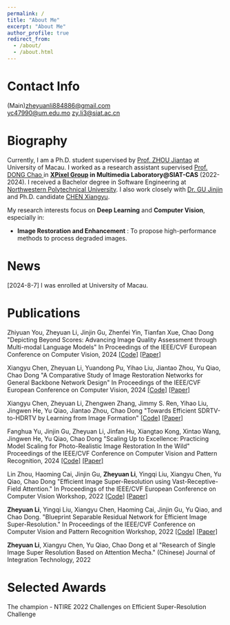 ```yaml
---
permalink: /
title: "About Me"
excerpt: "About Me"
author_profile: true
redirect_from: 
  - /about/
  - /about.html
---
```

Contact Info
======
(Main)zheyuanli884886@gmail.com     
yc47990@um.edu.mo
zy.li3@siat.ac.cn

Biography
======
Currently, I am a Ph.D. student supervised by [Prof. ZHOU Jiantao](https://www.fst.um.edu.mo/people/jtzhou/) at University of Macau.
I worked as a research assistant supervised [Prof. DONG Chao ](http://xpixel.group/2010/01/20/chaodong.html) in **[XPixel Group](http://xpixel.group/index.html) in Multimedia Laboratory@SIAT-CAS** (2022-2024).
I received a Bachelor degree in Software Engineering at 
[Northwestern Polytechnical University](https://en.nwpu.edu.cn/).
I also work closely with [Dr. GU Jinjin](https://www.jasongt.com/) and
Ph.D. candidate [CHEN Xiangyu](https://chxy95.github.io/).  

My research interests focus on **Deep Learning** and **Computer Vision**, especially in:  
+ **Image Restoration and Enhancement** : To propose high-performance methods to 
  process degraded images.
  



News
======

[2024-8-7] I was enrolled at University of Macau.

Publications
======
Zhiyuan You, Zheyuan Li, Jinjin Gu, Zhenfei Yin, Tianfan Xue, Chao Dong
"Depicting Beyond Scores: Advancing Image Quality Assessment through Multi-modal Language Models"
In Proceedings of the IEEE/CVF European Conference on Computer Vision, 2024
[[Code]](https://github.com/XPixelGroup/DepictQA)
[[Paper]](https://arxiv.org/abs/2312.08962)


Xiangyu Chen, Zheyuan Li, Yuandong Pu, Yihao Liu, Jiantao Zhou, Yu Qiao, Chao Dong
"A Comparative Study of Image Restoration Networks for General Backbone Network Design"
In Proceedings of the IEEE/CVF European Conference on Computer Vision, 2024
[[Code]](https://github.com/Andrew0613/X-Restormer)
[[Paper]](https://arxiv.org/abs/2310.11881)

Xiangyu Chen, Zheyuan Li, Zhengwen Zhang, Jimmy S. Ren, Yihao Liu, Jingwen He, Yu Qiao, Jiantao Zhou, Chao Dong
"Towards Efficient SDRTV-to-HDRTV by Learning from Image Formation"
[[Code]](https://github.com/xiaom233/HDRTVNet-plus)
[[Paper]](https://arxiv.org/abs/2309.04084)

Fanghua Yu, Jinjin Gu, Zheyuan Li, Jinfan Hu, Xiangtao Kong, Xintao Wang, Jingwen He, Yu Qiao, Chao Dong
"Scaling Up to Excellence: Practicing Model Scaling for Photo-Realistic Image Restoration In the Wild"
Proceedings of the IEEE/CVF Conference on Computer Vision and Pattern Recognition, 2024
[[Code]](https://github.com/Fanghua-Yu/SUPIR)
[[Paper]](https://openaccess.thecvf.com/content/CVPR2024/html/Yu_Scaling_Up_to_Excellence_Practicing_Model_Scaling_for_Photo-Realistic_Image_CVPR_2024_paper.html)

Lin Zhou, Haoming Cai, Jinjin Gu, **Zheyuan Li**, Yingqi Liu, Xiangyu Chen, Yu Qiao, Chao Dong
"Efficient Image Super-Resolution using Vast-Receptive-Field Attention."
In Proceedings of the IEEE/CVF European Conference on Computer Vision Workshop, 2022
[[Code]](https://github.com/zhoumumu/VapSR) 
[[Paper]](https://arxiv.org/abs/2210.05960)

**Zheyuan Li**, Yingqi Liu, Xiangyu Chen, Haoming Cai, Jinjin Gu, Yu Qiao, and Chao Dong. 
"Blueprint Separable Residual Network for Efficient Image Super-Resolution."
In Proceedings of the IEEE/CVF Conference on Computer Vision and Pattern Recognition Workshop, 2022
[[Code]](https://github.com/xiaom233/BSRN) 
[[Paper]](https://openaccess.thecvf.com/content/CVPR2022W/NTIRE/papers/Li_Blueprint_Separable_Residual_Network_for_Efficient_Image_Super-Resolution_CVPRW_2022_paper.pdf)

**Zheyuan Li**, Xiangyu Chen, Yu Qiao, Chao Dong et al
"Research of Single Image Super Resolution Based on Attention Mecha." (Chinese)
Journal of Integration Technology, 2022

Selected Awards
======
The champion - NTIRE 2022 Challenges on Efficient Super-Resolution Challenge